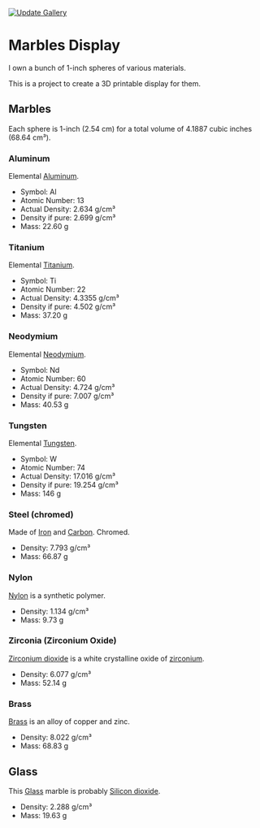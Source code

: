[![Update Gallery](https://github.com/docwhat/marbles-display/actions/workflows/openscad.yaml/badge.svg)](https://github.com/docwhat/marbles-display/actions/workflows/openscad.yaml)

# Marbles Display

I own a bunch of 1-inch spheres of various materials.

This is a project to create a 3D printable display for them.

## Marbles

Each sphere is 1-inch (2.54 cm) for a total volume of 4.1887 cubic inches (68.64 cm³).

### Aluminum

Elemental [Aluminum](https://en.wikipedia.org/wiki/Aluminium).

- Symbol: Al
- Atomic Number: 13
- Actual Density: 2.634 g/cm³
- Density if pure: 2.699 g/cm³
- Mass: 22.60 g

### Titanium

Elemental [Titanium](https://en.wikipedia.org/wiki/Titanium).

- Symbol: Ti
- Atomic Number: 22
- Actual Density: 4.3355 g/cm³
- Density if pure: 4.502 g/cm³
- Mass: 37.20 g

### Neodymium

Elemental [Neodymium](https://en.wikipedia.org/wiki/Neodymium).

- Symbol: Nd
- Atomic Number: 60
- Actual Density: 4.724 g/cm³
- Density if pure: 7.007 g/cm³
- Mass: 40.53 g

### Tungsten

Elemental [Tungsten](https://en.wikipedia.org/wiki/Tungsten).

- Symbol: W
- Atomic Number: 74
- Actual Density: 17.016 g/cm³
- Density if pure: 19.254 g/cm³
- Mass: 146 g

### Steel (chromed)

Made of [Iron](https://en.wikipedia.org/wiki/Iron) and [Carbon](https://en.wikipedia.org/wiki/Carbon). Chromed.

- Density: 7.793 g/cm³
- Mass: 66.87 g

### Nylon

[Nylon](https://en.wikipedia.org/wiki/Nylon) is a synthetic polymer.

- Density: 1.134 g/cm³
- Mass: 9.73 g

### Zirconia (Zirconium Oxide)

[Zirconium dioxide](https://en.wikipedia.org/wiki/Zirconium_dioxide) is a white
crystalline oxide of [zirconium](https://en.wikipedia.org/wiki/Zirconium).

- Density: 6.077 g/cm³
- Mass: 52.14 g

### Brass

[Brass](https://en.wikipedia.org/wiki/Brass) is an alloy of copper and zinc.

- Density: 8.022 g/cm³
- Mass: 68.83 g

## Glass

This [Glass](https://en.wikipedia.org/wiki/Glass) marble is probably [Silicon dioxide](https://en.wikipedia.org/wiki/Silicon_dioxide).

- Density: 2.288 g/cm³
- Mass: 19.63 g
